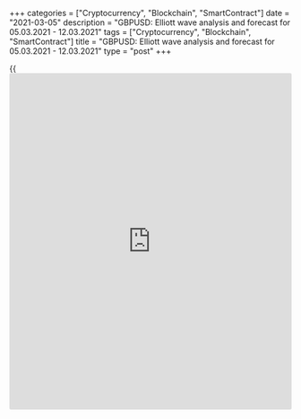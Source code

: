 +++
categories = ["Cryptocurrency", "Blockchain", "SmartContract"]
date = "2021-03-05"
description = "GBPUSD: Elliott wave analysis and forecast for 05.03.2021 - 12.03.2021"
tags = ["Cryptocurrency", "Blockchain", "SmartContract"]
title = "GBPUSD: Elliott wave analysis and forecast for 05.03.2021 - 12.03.2021"
type = "post"
+++

{{<iframe id="large-banner" src="https://www.bounty.group/#slide=8.0" width="100%" height="600" scrolling="no" style="border: 0px solid rgb(216, 221, 230); border-radius: 3px;">}}

2021-03-05

2021-03-05

GBPUSD: Elliott wave analysis and forecast for 05.03.2021 –
12.03.2021Alex Geuta

 **Main scenario:** consider short positions from corrections below the
level of 1.4022 with a target of 1.3552 – 1.3158.

 **Alternative scenario:** breakout and consolidation above the level of
1.4022 will allow the pair to continue rising to the levels of 1.4235 –
1.4400.

 **Analysis:** Daily time frame: presumably, the first wave of larger
degree (1) finished developing, with wave 5 of (1) formed inside. A
downward correction started developing as wave (2) on the H4 time frame,
with wave A of (2) forming inside. Apparently, the first counter-trend
wave of smaller degree i of A formed and correction developed as wave ii
of A on the H1 time frame. If this assumption is correct, the pair will
continue to fall to the levels of 1.3552 – 1.3158. The level of 1.4022
is critical in this scenario, as the breakout will enable the pair to
continue rising to the levels of 1.4235 – 1.4400.

* * *

* * *

## Price chart of GBPUSD in real time mode

The content of this article reflects the author’s opinion and does not
necessarily reflect the official position of LiteForex. The material
published on this page is provided for informational purposes only and
should not be considered as the provision of investment advice for the
purposes of Directive 2004/39/EC.

Rate this article:

{{value}}

( {{count}} {{title}} )